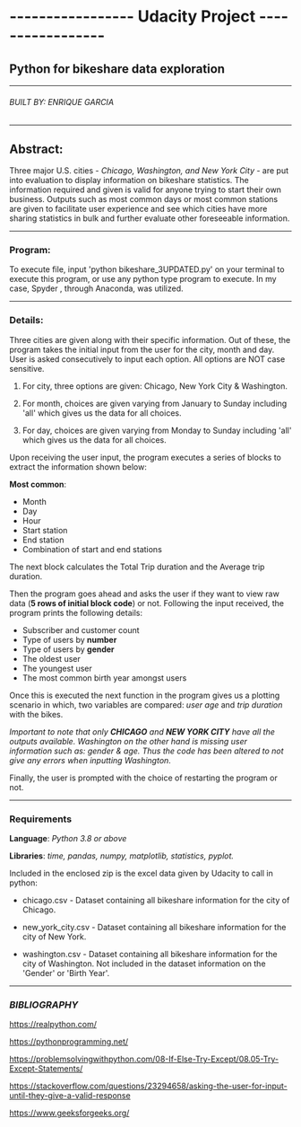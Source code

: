 # ----------------- Udacity Project -----------------
## Python for bikeshare data exploration
--------------------------------------------------------------------------
###### BUILT BY: ENRIQUE GARCIA
--------------------------------------------------------------------------
## Abstract:
Three major U.S. cities - _Chicago, Washington, and New York City_ - are put into
evaluation to display information on bikeshare statistics. The information
required and given is valid for anyone trying to start their own business.
Outputs such as most common days or most common stations are given to facilitate
user experience and see which cities have more sharing statistics in bulk and
further evaluate other foreseeable information.

---------------------------------------------------------------------------------
### Program:

To execute file, input 'python bikeshare_3UPDATED.py' on your terminal to execute this program,
or use any python type program to execute. In my case, Spyder , through Anaconda, was utilized.

---------------------------------------------------------------------------------
### Details:
Three cities are given along with their specific information. Out of these,
the program takes the initial input from the user for the city, month and day.
User is asked consecutively to input each option. All options are NOT case sensitive.

1. For city, three options are given: Chicago, New York City & Washington.

2. For month, choices are given varying from January to Sunday including 'all'
which gives us the data for all choices.

3. For day, choices are given varying from Monday to Sunday including 'all' which
gives us the data for all choices.

Upon receiving the user input, the program executes a series of blocks to extract
the information shown below:

**Most common**:

- Month
- Day
- Hour
- Start station
- End station
- Combination of start and end stations

The next block calculates the Total Trip duration and the Average trip duration.

Then the program goes ahead and asks the user if they want
to view raw data (**5 rows of initial block code**) or not. Following the
input received, the program prints the following details:

- Subscriber and customer count
- Type of users by **number**
- Type of users by **gender**
- The oldest user
- The youngest user
- The most common birth year amongst users

Once this is executed the next function in the program gives us
a plotting scenario in which, two variables are compared: *user age*
and *trip duration* with the bikes.

_Important to note that only **CHICAGO** and **NEW YORK CITY** have
all the outputs available. Washington on the other hand is missing user information
such as: gender & age. Thus the code has been altered to not give any
errors when inputting Washington_.

Finally, the user is prompted with the choice of restarting the program or not.

---------------------------------------------------------------------------------
### Requirements
**Language**: _Python 3.8 or above_

**Libraries**: _time, pandas, numpy, matplotlib, statistics, pyplot._

Included in the enclosed zip is the excel data given by Udacity
to call in python:

- chicago.csv - Dataset containing all bikeshare information for the city of Chicago.

- new_york_city.csv - Dataset containing all bikeshare information for the city of New York.

- washington.csv - Dataset containing all bikeshare information for the city of Washington.
Not included in the dataset information on the 'Gender' or 'Birth Year'.

---------------------------------------------------------------------------------
### _BIBLIOGRAPHY_

https://realpython.com/

https://pythonprogramming.net/

https://problemsolvingwithpython.com/08-If-Else-Try-Except/08.05-Try-Except-Statements/

https://stackoverflow.com/questions/23294658/asking-the-user-for-input-until-they-give-a-valid-response

https://www.geeksforgeeks.org/
